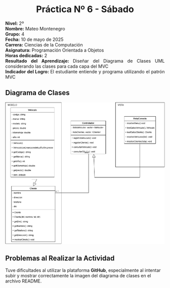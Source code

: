<h1 align="center">Práctica Nº 6 - Sábado</h1>

<p style="text-align: justify;">
  <strong>Nivel:</strong> 2º <br>
  <strong>Nombre:</strong> Mateo Montenegro <br>
  <strong>Grupo:</strong> 4 <br>
  <strong>Fecha:</strong> 10 de mayo de 2025 <br>
  <strong>Carrera:</strong> Ciencias de la Computación <br>
  <strong>Asignatura:</strong> Programación Orientada a Objetos <br>
  <strong>Horas dedicadas:</strong> 2 <br>
  <strong>Resultado del Aprendizaje: </strong> Diseñar del Diagrama de Clases UML considerando las clases para cada capa del MVC <br>
  <strong>Indicador del Logro: </strong>El estudiante entiende y programa utilizando el patrón MVC <br>
</p>

##  Diagrama de Clases

<p align="center">
  <img src="Diagrama de clases Sabado.png" alt="Diagrama de clases MVC" width="700">
</p>

##  Problemas al Realizar la Actividad

Tuve dificultades al utilizar la plataforma **GitHub**, especialmente al intentar subir y mostrar correctamente la imagen del diagrama de clases en el archivo README.

